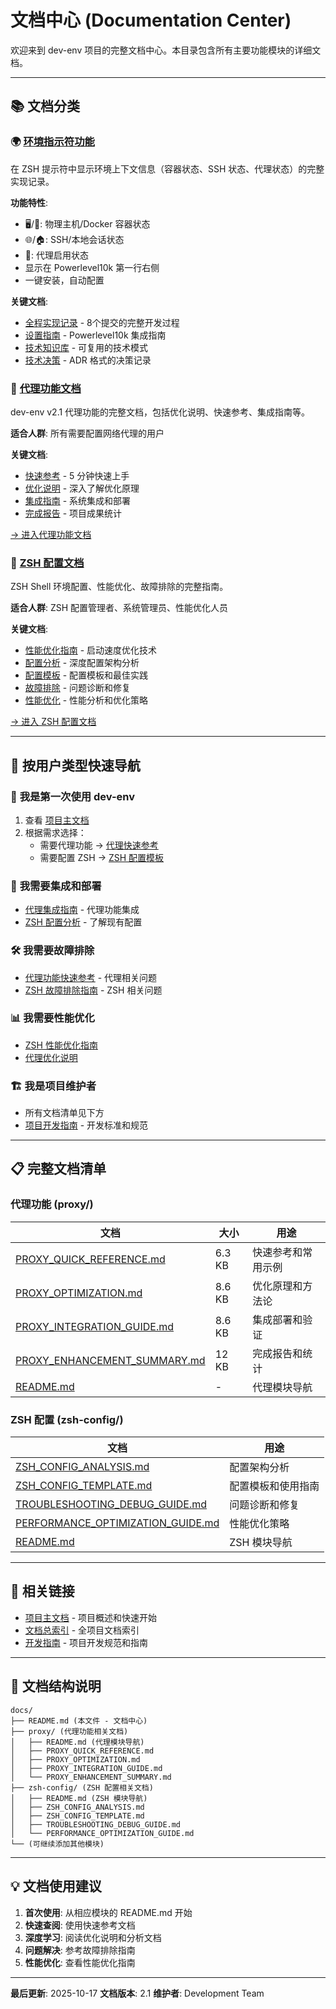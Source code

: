 # 文档中心 (Documentation Center)

欢迎来到 dev-env 项目的完整文档中心。本目录包含所有主要功能模块的详细文档。

---

## 📚 文档分类

### 🌍 [环境指示符功能](ENVIRONMENT_INDICATORS_IMPLEMENTATION_JOURNEY.md)

在 ZSH 提示符中显示环境上下文信息（容器状态、SSH 状态、代理状态）的完整实现记录。

**功能特性**:

* 🖥️/🐳: 物理主机/Docker 容器状态
* 🌐/🏠: SSH/本地会话状态
* 🔐: 代理启用状态
* 显示在 Powerlevel10k 第一行右侧
* 一键安装，自动配置

**关键文档**:

* [全程实现记录](ENVIRONMENT_INDICATORS_IMPLEMENTATION_JOURNEY.md) - 8个提交的完整开发过程
* [设置指南](P10K_ENV_INDICATORS_SETUP.md) - Powerlevel10k 集成指南
* [技术知识库](KNOWLEDGE_BASE.md) - 可复用的技术模式
* [技术决策](ADRs/001-powerlevel10k-integration.md) - ADR 格式的决策记录

### 🔧 [代理功能文档](proxy/)

dev-env v2.1 代理功能的完整文档，包括优化说明、快速参考、集成指南等。

**适合人群**: 所有需要配置网络代理的用户

**关键文档**:

* [快速参考](proxy/PROXY_QUICK_REFERENCE.md) - 5 分钟快速上手
* [优化说明](proxy/PROXY_OPTIMIZATION.md) - 深入了解优化原理
* [集成指南](proxy/PROXY_INTEGRATION_GUIDE.md) - 系统集成和部署
* [完成报告](proxy/PROXY_ENHANCEMENT_SUMMARY.md) - 项目成果统计

[→ 进入代理功能文档](proxy/)

### 🎨 [ZSH 配置文档](zsh-config/)

ZSH Shell 环境配置、性能优化、故障排除的完整指南。

**适合人群**: ZSH 配置管理者、系统管理员、性能优化人员

**关键文档**:

* [性能优化指南](zsh-config/PERFORMANCE_OPTIMIZATION_GUIDE.md) - 启动速度优化技术
* [配置分析](zsh-config/ZSH_CONFIG_ANALYSIS.md) - 深度配置架构分析
* [配置模板](zsh-config/ZSH_CONFIG_TEMPLATE.md) - 配置模板和最佳实践
* [故障排除](zsh-config/TROUBLESHOOTING_DEBUG_GUIDE.md) - 问题诊断和修复
* [性能优化](zsh-config/PERFORMANCE_OPTIMIZATION_GUIDE.md) - 性能分析和优化策略

[→ 进入 ZSH 配置文档](zsh-config/)

---

## 🎯 按用户类型快速导航

### 👤 **我是第一次使用 dev-env**

1. 查看 [项目主文档](../README.md)
2. 根据需求选择：
   * 需要代理功能 → [代理快速参考](proxy/PROXY_QUICK_REFERENCE.md)
   * 需要配置 ZSH → [ZSH 配置模板](zsh-config/ZSH_CONFIG_TEMPLATE.md)

### 🔧 **我需要集成和部署**

* [代理集成指南](proxy/PROXY_INTEGRATION_GUIDE.md) - 代理功能集成
* [ZSH 配置分析](zsh-config/ZSH_CONFIG_ANALYSIS.md) - 了解现有配置

### 🛠️ **我需要故障排除**

* [代理功能快速参考](proxy/PROXY_QUICK_REFERENCE.md) - 代理相关问题
* [ZSH 故障排除指南](zsh-config/TROUBLESHOOTING_DEBUG_GUIDE.md) - ZSH 相关问题

### 📊 **我需要性能优化**

* [ZSH 性能优化指南](zsh-config/PERFORMANCE_OPTIMIZATION_GUIDE.md)
* [代理优化说明](proxy/PROXY_OPTIMIZATION.md)

### 🏗️ **我是项目维护者**

* 所有文档清单见下方
* [项目开发指南](../CLAUDE.md) - 开发标准和规范

---

## 📋 完整文档清单

### 代理功能 (proxy/)

| 文档 | 大小 | 用途 |
|------|------|------|
| [PROXY_QUICK_REFERENCE.md](proxy/PROXY_QUICK_REFERENCE.md) | 6.3 KB | 快速参考和常用示例 |
| [PROXY_OPTIMIZATION.md](proxy/PROXY_OPTIMIZATION.md) | 8.6 KB | 优化原理和方法论 |
| [PROXY_INTEGRATION_GUIDE.md](proxy/PROXY_INTEGRATION_GUIDE.md) | 8.6 KB | 集成部署和验证 |
| [PROXY_ENHANCEMENT_SUMMARY.md](proxy/PROXY_ENHANCEMENT_SUMMARY.md) | 12 KB | 完成报告和统计 |
| [README.md](proxy/README.md) | - | 代理模块导航 |

### ZSH 配置 (zsh-config/)

| 文档 | 用途 |
|------|------|
| [ZSH_CONFIG_ANALYSIS.md](zsh-config/ZSH_CONFIG_ANALYSIS.md) | 配置架构分析 |
| [ZSH_CONFIG_TEMPLATE.md](zsh-config/ZSH_CONFIG_TEMPLATE.md) | 配置模板和使用指南 |
| [TROUBLESHOOTING_DEBUG_GUIDE.md](zsh-config/TROUBLESHOOTING_DEBUG_GUIDE.md) | 问题诊断和修复 |
| [PERFORMANCE_OPTIMIZATION_GUIDE.md](zsh-config/PERFORMANCE_OPTIMIZATION_GUIDE.md) | 性能优化策略 |
| [README.md](zsh-config/README.md) | ZSH 模块导航 |

---

## 🔗 相关链接

* [项目主文档](../README.md) - 项目概述和快速开始
* [文档总索引](../DOCUMENTATION_INDEX.md) - 全项目文档索引
* [开发指南](../CLAUDE.md) - 项目开发规范和指南

---

## 📖 文档结构说明

```
docs/
├── README.md (本文件 - 文档中心)
├── proxy/ (代理功能相关文档)
│   ├── README.md (代理模块导航)
│   ├── PROXY_QUICK_REFERENCE.md
│   ├── PROXY_OPTIMIZATION.md
│   ├── PROXY_INTEGRATION_GUIDE.md
│   └── PROXY_ENHANCEMENT_SUMMARY.md
├── zsh-config/ (ZSH 配置相关文档)
│   ├── README.md (ZSH 模块导航)
│   ├── ZSH_CONFIG_ANALYSIS.md
│   ├── ZSH_CONFIG_TEMPLATE.md
│   ├── TROUBLESHOOTING_DEBUG_GUIDE.md
│   └── PERFORMANCE_OPTIMIZATION_GUIDE.md
└── (可继续添加其他模块)
```

---

## 💡 文档使用建议

1. **首次使用**: 从相应模块的 README.md 开始
2. **快速查阅**: 使用快速参考文档
3. **深度学习**: 阅读优化说明和分析文档
4. **问题解决**: 参考故障排除指南
5. **性能优化**: 查看性能优化指南

---

**最后更新**: 2025-10-17
**文档版本**: 2.1
**维护者**: Development Team
